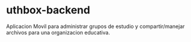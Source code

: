 # uthbox-backend
Aplicacion Movil para administrar grupos de estudio y compartir/manejar archivos para una organizacion educativa.
